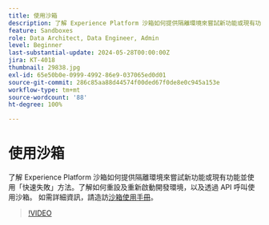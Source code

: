 ```yaml
---
title: 使用沙箱
description: 了解 Experience Platform 沙箱如何提供隔離環境來嘗試新功能或現有功能並使用快速失敗方法。了解如何重設及重新啟動開發環境，以及透過 API 呼叫使用沙箱。
feature: Sandboxes
role: Data Architect, Data Engineer, Admin
level: Beginner
last-substantial-update: 2024-05-28T00:00:00Z
jira: KT-4018
thumbnail: 29838.jpg
exl-id: 65e50b0e-0999-4992-86e9-037065ed0d01
source-git-commit: 286c85aa88d44574f00ded67f0de8e0c945a153e
workflow-type: tm+mt
source-wordcount: '88'
ht-degree: 100%

---
```


# 使用沙箱

了解 Experience Platform 沙箱如何提供隔離環境來嘗試新功能或現有功能並使用「快速失敗」方法。了解如何重設及重新啟動開發環境，以及透過 API 呼叫使用沙箱。 如需詳細資訊，請造訪[沙箱使用手冊](https://experienceleague.adobe.com/docs/experience-platform/sandbox/home.html?lang=zh-Hant)。

>[!VIDEO](https://video.tv.adobe.com/v/29838/?learn=on&enablevpops)


